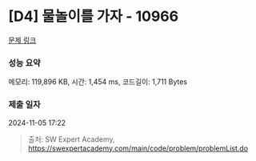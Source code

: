 # [D4] 물놀이를 가자 - 10966 

[문제 링크](https://swexpertacademy.com/main/code/problem/problemDetail.do?contestProbId=AXWXMZta-PsDFAST) 

### 성능 요약

메모리: 119,896 KB, 시간: 1,454 ms, 코드길이: 1,711 Bytes

### 제출 일자

2024-11-05 17:22



> 출처: SW Expert Academy, https://swexpertacademy.com/main/code/problem/problemList.do
